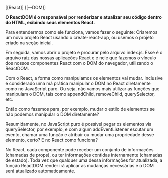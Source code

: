 [[React]]
[[--DOM]]

**O ReactDOM é o responsável por renderizar e atualizar seu código dentro do HTML, exibindo seus elementos React.**

Para entendermos como ele funciona, vamos fazer o seguinte: Criaremos um novo projeto React usando o create-react-app, ou usemos o projeto criado na seção inicial.

Em seguida, vamos abrir o projeto e procurar pelo arquivo index.js. Esse é o arquivo raiz das nossas aplicações React e é nele que fazemos o vínculo dos nossos componentes React com o DOM do navegador, utilizando o ReactDOM.

Com o React, a forma como manipulamos os elementos vai mudar. Inclusive é considerado uma má prática manipular o DOM no React diretamente como no JavaScript puro. Ou seja, não vamos mais utilizar as funções que manipulam o DOM, tais como appendChild, removeChild, querySelector, etc.

Então como fazemos para, por exemplo, mudar o estilo de elementos se não podemos manipular o DOM diretamente?

Resumidamente, no JavaScript puro é possível pegar os elementos via querySelector, por exemplo, e com algum addEventListener escutar um evento, chamar uma função e atribuir ou mudar uma propriedade desse elemento, certo? E no React como funciona?

No React, cada componente pode receber um conjunto de informações (chamadas de props), ou ter informações contidas internamente (chamadas de estado). Toda vez que qualquer uma dessa informações for atualizada, a função ReactDOM.render irá aplicar as mudanças necessárias e o DOM será atualizado automaticamente.